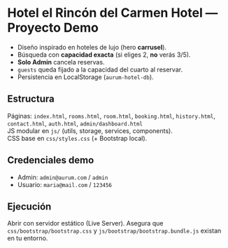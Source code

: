 
# Hotel el Rincón del Carmen Hotel — Proyecto Demo

- Diseño inspirado en hoteles de lujo (hero **carrusel**).
- Búsqueda con **capacidad exacta** (si eliges 2, **no** verás 3/5).
- **Solo Admin** cancela reservas.
- `guests` queda fijado a la capacidad del cuarto al reservar.
- Persistencia en LocalStorage (`aurum-hotel-db`).

## Estructura
Páginas: `index.html`, `rooms.html`, `room.html`, `booking.html`, `history.html`, `contact.html`, `auth.html`, `admin/dashboard.html`  
JS modular en `js/` (utils, storage, services, components).  
CSS base en `css/styles.css` (+ Bootstrap local).

## Credenciales demo
- Admin: `admin@aurum.com` / `admin`
- Usuario: `maria@mail.com` / `123456`

## Ejecución
Abrir con servidor estático (Live Server). Asegura que `css/bootstrap/bootstrap.css` y `js/bootstrap/bootstrap.bundle.js` existan en tu entorno.
